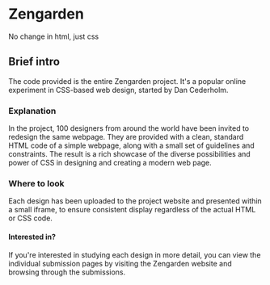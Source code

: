 # Zengarden

No change in html, just css

## Brief intro

The code provided is the entire Zengarden project. It's a popular online experiment in CSS-based web design, started by Dan Cederholm.

### Explanation

In the project, 100 designers from around the world have been invited to redesign the same webpage. They are provided with a clean, standard HTML code of a simple webpage, along with a small set of guidelines and constraints. The result is a rich showcase of the diverse possibilities and power of CSS in designing and creating a modern web page.

### Where to look

Each design has been uploaded to the project website and presented within a small iframe, to ensure consistent display regardless of the actual HTML or CSS code.

#### Interested in?

If you're interested in studying each design in more detail, you can view the individual submission pages by visiting the Zengarden website and browsing through the submissions.
